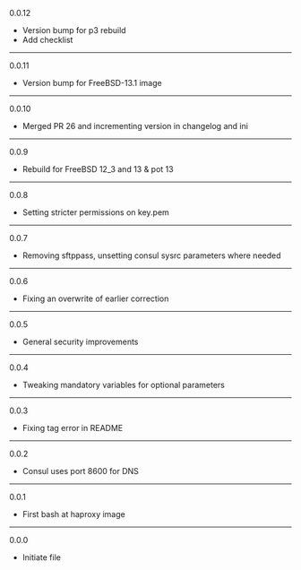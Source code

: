 0.0.12

* Version bump for p3 rebuild
* Add checklist

---

0.0.11

* Version bump for FreeBSD-13.1 image

---

0.0.10

* Merged PR 26 and incrementing version in changelog and ini

---

0.0.9

* Rebuild for FreeBSD 12_3 and 13 & pot 13

---

0.0.8

* Setting stricter permissions on key.pem

---

0.0.7

* Removing sftppass, unsetting consul sysrc parameters where needed

---

0.0.6

* Fixing an overwrite of earlier correction

---

0.0.5

* General security improvements

---

0.0.4

* Tweaking mandatory variables for optional parameters

---

0.0.3

* Fixing tag error in README

---

0.0.2

* Consul uses port 8600 for DNS

---

0.0.1

* First bash at haproxy image

---

0.0.0

* Initiate file

